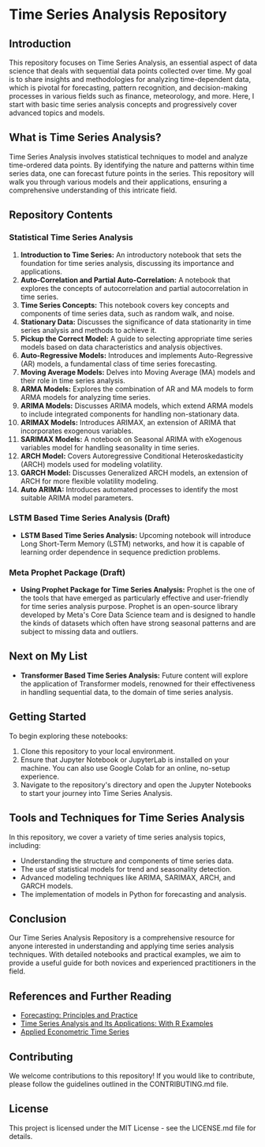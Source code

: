 # Time Series Analysis Repository

## Introduction

This repository focuses on Time Series Analysis, an essential aspect of data science that deals with sequential data points collected over time. My goal is to share insights and methodologies for analyzing time-dependent data, which is pivotal for forecasting, pattern recognition, and decision-making processes in various fields such as finance, meteorology, and more. Here, I start with basic time series analysis concepts and progressively cover advanced topics and models.

## What is Time Series Analysis?

Time Series Analysis involves statistical techniques to model and analyze time-ordered data points. By identifying the nature and patterns within time series data, one can forecast future points in the series. This repository will walk you through various models and their applications, ensuring a comprehensive understanding of this intricate field.

## Repository Contents

### Statistical Time Series Analysis

1. **Introduction to Time Series:** An introductory notebook that sets the foundation for time series analysis, discussing its importance and applications.
2. **Auto-Correlation and Partial Auto-Correlation:** A notebook that explores the concepts of autocorrelation and partial autocorrelation in time series.
3. **Time Series Concepts:** This notebook covers key concepts and components of time series data, such as random walk, and noise.
4. **Stationary Data:** Discusses the significance of data stationarity in time series analysis and methods to achieve it.
5. **Pickup the Correct Model:** A guide to selecting appropriate time series models based on data characteristics and analysis objectives.
6. **Auto-Regressive Models:** Introduces and implements Auto-Regressive (AR) models, a fundamental class of time series forecasting.
7. **Moving Average Models:** Delves into Moving Average (MA) models and their role in time series analysis.
8. **ARMA Models:** Explores the combination of AR and MA models to form ARMA models for analyzing time series.
9. **ARIMA Models:** Discusses ARIMA models, which extend ARMA models to include integrated components for handling non-stationary data.
10. **ARIMAX Models:** Introduces ARIMAX, an extension of ARIMA that incorporates exogenous variables.
11. **SARIMAX Models:** A notebook on Seasonal ARIMA with eXogenous variables model for handling seasonality in time series.
12. **ARCH Model:** Covers Autoregressive Conditional Heteroskedasticity (ARCH) models used for modeling volatility.
13. **GARCH Model:** Discusses Generalized ARCH models, an extension of ARCH for more flexible volatility modeling.
14. **Auto ARIMA:** Introduces automated processes to identify the most suitable ARIMA model parameters.

### LSTM Based Time Series Analysis (Draft)
- **LSTM Based Time Series Analysis:** Upcoming notebook will introduce Long Short-Term Memory (LSTM) networks, and how it is capable of learning order dependence in sequence prediction problems.

### Meta Prophet Package (Draft)
- **Using Prophet Package for Time Series Analysis:** Prophet is the one of the tools that have emerged as particularly effective and user-friendly for time series analysis purpose. Prophet is an open-source library developed by Meta's Core Data Science team and is designed to handle the kinds of datasets which often have strong seasonal patterns and are subject to missing data and outliers.

## Next on My List


- **Transformer Based Time Series Analysis:** Future content will explore the application of Transformer models, renowned for their effectiveness in handling sequential data, to the domain of time series analysis.


## Getting Started

To begin exploring these notebooks:

1. Clone this repository to your local environment.
2. Ensure that Jupyter Notebook or JupyterLab is installed on your machine. You can also use Google Colab for an online, no-setup experience.
3. Navigate to the repository's directory and open the Jupyter Notebooks to start your journey into Time Series Analysis.

## Tools and Techniques for Time Series Analysis

In this repository, we cover a variety of time series analysis topics, including:

- Understanding the structure and components of time series data.
- The use of statistical models for trend and seasonality detection.
- Advanced modeling techniques like ARIMA, SARIMAX, ARCH, and GARCH models.
- The implementation of models in Python for forecasting and analysis.

## Conclusion

Our Time Series Analysis Repository is a comprehensive resource for anyone interested in understanding and applying time series analysis techniques. With detailed notebooks and practical examples, we aim to provide a useful guide for both novices and experienced practitioners in the field.

## References and Further Reading

- [Forecasting: Principles and Practice](https://otexts.com/fpp3/)
- [Time Series Analysis and Its Applications: With R Examples](https://www.stat.pitt.edu/stoffer/tsa4/)
- [Applied Econometric Time Series](https://www.wiley.com/en-us/Applied+Econometric+Time+Series%2C+4th+Edition-p-9781118808566)

## Contributing

We welcome contributions to this repository! If you would like to contribute, please follow the guidelines outlined in the CONTRIBUTING.md file.

## License

This project is licensed under the MIT License - see the LICENSE.md file for details.
